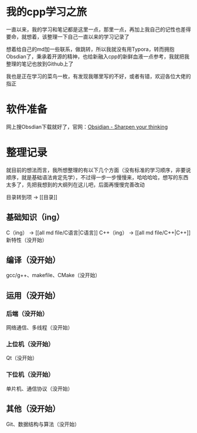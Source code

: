 # 我的cpp学习之旅

一直以来，我的学习和笔记都是这里一点，那里一点，再加上我自己的记性也差得要命，就想着，该整理一下自己一直以来的学习记录了

想着给自己的md加一些联系，做跳转，所以我就没有用Typora，转而拥抱Obsdian了，秉承着开源的精神，也给新融入cpp的新鲜血液一点参考，我就把我整理的笔记也放到Github上了

我也是正在学习的菜鸟一枚，有发现我哪里写的不好，或者有错，欢迎各位大佬的指正

# 软件准备

网上搜Obsdian下载就好了，官网：[Obsidian - Sharpen your thinking](https://obsidian.md/)

# 整理记录

就目前的想法而言，我所想整理的有以下几个方面（没有标准的学习顺序，非要说顺序，就是基础语法肯定先学），不过得一步一步慢慢来，哈哈哈哈，想写的东西太多了，先把我想到的大纲列在这儿吧，后面再慢慢完善改动

目录转到项 -> [[目录]]

## 基础知识（ing）

C（ing） -> [[all md file/C语言|C语言]]
C++（ing） -> [[all md file/C++|C++]]
新特性（没开始）

## 编译（没开始）

gcc/g++、makefile、CMake（没开始）

## 运用（没开始）

### 后端（没开始）

网络通信、多线程（没开始）

### 上位机（没开始）

Qt（没开始）

### 下位机（没开始）

单片机、通信协议（没开始）

## 其他（没开始）

Git、数据结构与算法（没开始）
